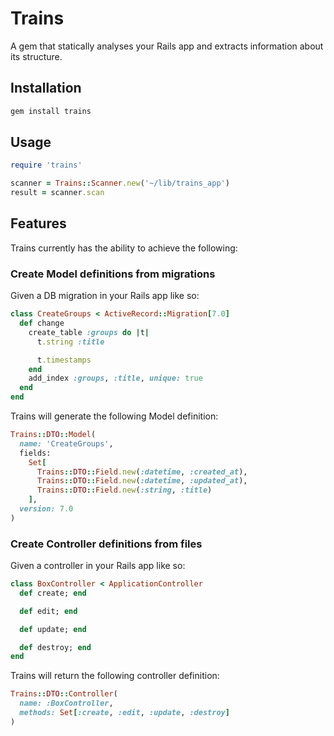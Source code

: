 # Trains

A gem that statically analyses your Rails app and extracts information about its structure.

## Installation

```sh
gem install trains
```

## Usage

```ruby
require 'trains'

scanner = Trains::Scanner.new('~/lib/trains_app')
result = scanner.scan
```

## Features

Trains currently has the ability to achieve the following:

### Create Model definitions from migrations

Given a DB migration in your Rails app like so:

```ruby
class CreateGroups < ActiveRecord::Migration[7.0]
  def change
    create_table :groups do |t|
      t.string :title

      t.timestamps
    end
    add_index :groups, :title, unique: true
  end
end
```

Trains will generate the following Model definition:

```ruby
Trains::DTO::Model(
  name: 'CreateGroups',
  fields:
    Set[
      Trains::DTO::Field.new(:datetime, :created_at),
      Trains::DTO::Field.new(:datetime, :updated_at),
      Trains::DTO::Field.new(:string, :title)
    ],
  version: 7.0
)
```

### Create Controller definitions from files

Given a controller in your Rails app like so:

```ruby
class BoxController < ApplicationController
  def create; end

  def edit; end

  def update; end

  def destroy; end
end
```

Trains will return the following controller definition:

```ruby
Trains::DTO::Controller(
  name: :BoxController,
  methods: Set[:create, :edit, :update, :destroy]
)
```
